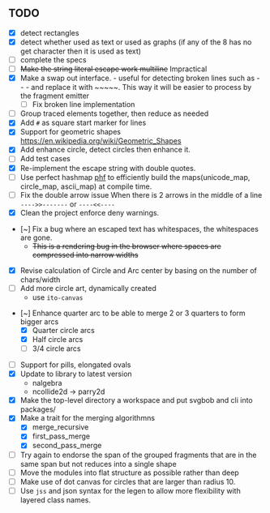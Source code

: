 ## TODO
- [x] detect rectangles
- [x] detect whether used as text or used as graphs (if any of the 8 has no get character then it is used as text)
- [ ] complete the specs
- [ ] ~~Make the string literal escape work multiline~~ Impractical
- [x] Make a swap out interface.
      - useful for detecting broken lines such as - - - and replace it with ~~~~~. This way
        it will be easier to process by the fragment emitter
     - [ ] Fix broken line implementation
- [ ] Group traced elements together, then reduce as needed
- [x] Add `#` as square start marker for lines
- [x] Support for geometric shapes https://en.wikipedia.org/wiki/Geometric_Shapes
- [x] Add enhance circle, detect circles then enhance it.
- [ ] Add test cases
- [X] Re-implement the escape string with double quotes.
- [ ] Use perfect hashmap [phf](https://crates.io/crates/phf) to efficiently build the maps(unicode_map, circle_map, ascii_map) at compile time.
- [ ] Fix the double arrow issue
        When there is 2 arrows in the middle of a line `---->>-------` or `----<<----`
- [X] Clean the project enforce deny warnings.
- [~] Fix a bug where an escaped text has whitespaces, the whitespaces are gone.
    - ~~This is a rendering bug in the browser where spaces are compressed into narrow widths~~
- [X] Revise calculation of Circle and Arc center by basing on the number of chars/width
- [ ] Add more circle art, dynamically created
    - use `ito-canvas`
- [~] Enhance quarter arc to be able to merge 2 or 3 quarters to form bigger arcs
    - [X] Quarter circle arcs
    - [X] Half circle arcs
    - [ ] 3/4 circle arcs
- [ ] Support for pills, elongated ovals
- [X] Update to library to latest version
    - nalgebra
    - ncollide2d -> parry2d
- [X] Make the top-level directory a workspace and put svgbob and cli into packages/
- [X] Make a trait for the merging algorithmns
    - [X] merge_recursive
    - [X] first_pass_merge
    - [X] second_pass_merge
- [ ] Try again to endorse the span of the grouped fragments that are in the same span
    but not reduces into a single shape
- [ ] Move the modules into flat structure as possible rather than deep
- [ ] Make use of dot canvas for circles that are larger than radius 10.
- [ ] Use `jss` and json syntax for the legen to allow more flexibility with layered class names.
